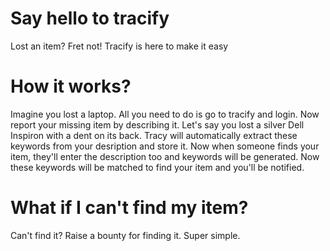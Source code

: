 # Say hello to tracify
Lost an item? Fret not!
Tracify is here to make it easy

# How it works?
Imagine you lost a laptop. All you need to do is go to tracify and login. Now report your missing item by describing it.
Let's say you lost a silver Dell Inspiron with a dent on its back. Tracy will automatically extract these keywords from your desription and store it.
Now when someone finds your item, they'll enter the description too and keywords will be generated.
Now these keywords will be matched to find your item and you'll be notified.

# What if I can't find my item?
Can't find it? Raise a bounty for finding it. Super simple.
